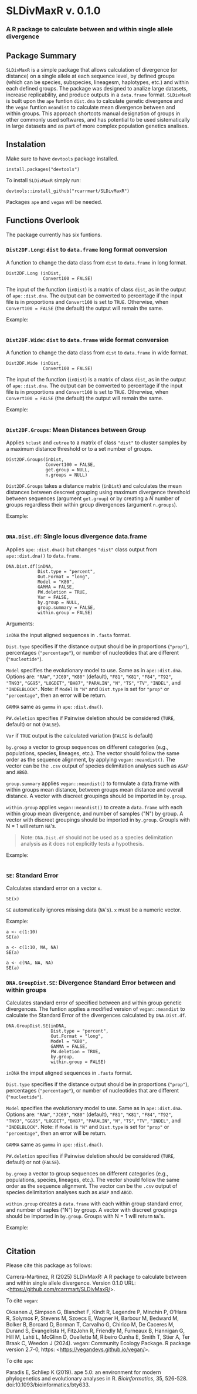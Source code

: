 # SLDivMaxR v. 0.1.0
### A R package to calculate between and within single allele divergence

## Package Summary
`SLDivMaxR` is a simple package that allows calculation of divergence (or distance) on a single allele at each sequence level, by defined groups (which can be species, subspecies, lineagesm, haplotypes, etc.) and within each defined groups. The package was designed to analize large datasets, increase replicability, and produce outputs in a `data.frame` format. `SLDivMaxR` is built upon the `ape` funtion `dist.dna` to calculate genetic divergence and the `vegan` funtion `meandist` to calculate mean divergence between and within groups. This approach shortcots manual designation of groups in other commonly used softwares, and has potential to be used sistematically in large datasets and as part of more complex population genetics analises. 

## Instalation
Make sure to have `devtools` package installed. 
```{r}
install.packages("devtools") 
```
To install `SLDivMaxR` simply run: 
```{r}
devtools::install_github("rcarrmart/SLDivMaxR") 
```
Packages `ape` and `vegan` will be needed. 

## Functions Overlook
The package currently has six funtions. 
### `Dist2DF.Long`: `dist` to `data.frame` long format conversion
A function to change the data class from `dist` to `data.frame` in long format. 
```{r}
Dist2DF.Long (inDist,
              Convert100 = FALSE)
```
The input of the function (`inDist`) is a matrix of class `dist`, as in the output of `ape::dist.dna`. The output can be converted to percentage if the input file is in proportions and `Convert100` is set to `TRUE`. Otherwise, when `Convert100 = FALSE` (the default) the output will remain the same.  

Example: 
```{r}

```

### `Dist2DF.Wide`: `dist` to `data.frame` wide format conversion
A function to change the data class from `dist` to `data.frame` in wide format. 
```{r}
Dist2DF.Wide (inDist,
              Convert100 = FALSE)
```
The input of the function (`inDist`) is a matrix of class `dist`, as in the output of `ape::dist.dna`. The output can be converted to percentage if the input file is in proportions and `Convert100` is set to `TRUE`. Otherwise, when `Convert100 = FALSE` (the default) the output will remain the same.  

Example: 
```{r}

```
### `Dist2DF.Groups`: Mean Distances between Group
Applies `hclust` and `cutree` to a matrix of class `"dist"` to cluster samples by a  maximum distance threshold or to a set number of groups.
```
Dist2DF.Groups(inDist,
               Convert100 = FALSE,
               get.group = NULL,
               n.groups = NULL)
```
`Dist2DF.Groups` takes a distance matrix (`inDist`) and calculates the mean distances between descreet grouping using maximum divergence threshold between sequences (argument `get.group`) or by creating a _N_ number of groups regardless their within group divergences (argument `n.groups`). 

Example: 
```{r}

```
### `DNA.Dist.df`: Single locus divergence data.frame
Applies `ape::dist.dna()` but changes `"dist"` class output from `ape::dist.dna()` to `data.frame`.

```{r}
DNA.Dist.df(inDNA,
            Dist.type = "percent",
            Out.Format = "long",
            Model = "K80",
            GAMMA = FALSE,
            PW.deletion = TRUE,
            Var = FALSE,
            by.group = NULL,
            group.summary = FALSE,
            within.group = FALSE)
```
Arguments: 

`inDNA` the input aligned sequences in `.fasta` format.

`Dist.type` specifies if the distance output should be in proportions (`"prop"`), percentages (`"percentage"`), or number of nucleotides that are different (`"nucleotide"`).

`Model` specifies the evolutionary model to use. Same as in `ape::dist.dna`. Options are: `"RAW"`, `"JC69"`, `"K80"` (default), `"F81"`, `"K81"`, `"F84"`, `"T92"`, `"TN93"`, `"GG95"`, `"LOGDET"`, `"BH87"`, `"PARALIN"`, `"N"`, `"TS"`, `"TV"`, `"INDEL"`, and `"INDELBLOCK"`. Note: if `Model` is `"N"` and `Dist.type` is set for `"prop"` or `"percentage"`, then an error will be return.

`GAMMA` same as `gamma` in `ape::dist.dna()`.

`PW.deletion` specifies if Pairwise deletion should be considered (`TURE`, default) or not (`FALSE`).

`Var` if `TRUE` output is the calculated variation (`FALSE` is default)

`by.group` a vector to group sequences on different categories (e.g., populations, species, lineages, etc.). The vector should follow the same order as the sequence alignment, by applying `vegan::meandist()`. The vector can be the `.csv` output of species delimitation analyses such as `ASAP` and `ABGD`.

`group.summary` applies `vegan::meandist()` to formulate a data.frame with within groups mean distance, between groups mean distance and overall distance. A vector with discreet groupings should be imported in `by.group`.

`within.group` applies `vegan::meandist()` to create a `data.frame` with each within group mean divergence, and number of samples ("N") by group. A vector with discreet groupings should be imported in `by.group`. Groupls with N = 1 will return `NA`'s.

> Note: `DNA.Dist.df` should not be used as a species delimitation analysis as it does not explicitly tests a hypothesis.


Example:
```{r}
```


### `SE`: Standard Error 
Calculates standard error on a vector `x`. 
```{r}
SE(x)
```
`SE` automatically ignores missing data (`NA`'s). `x` must be a numeric vector. 

Example:
```{r}
a <- c(1:10)
SE(a)

a <- c(1:10, NA, NA)
SE(a)

a <- c(NA, NA, NA)
SE(a)
```

### `DNA.GroupDist.SE`: Divergence Standard Error between and within groups
Calculates standard error of specified between and within group genetic divergences. The funtion applies a modified version of `vegan::meandist` to calculate the Standard Error of the divergences calculated by `DNA.Dist.df`. 

```{r}
DNA.GroupDist.SE(inDNA,
                 Dist.type = "percent",
                 Out.Format = "long",
                 Model = "K80",
                 GAMMA = FALSE,
                 PW.deletion = TRUE,
                 by.group,
                 within.group = FALSE)
```
`inDNA` the imput aligned sequences in `.fasta` format.

`Dist.type` specifies if the distance output should be in proportions (`"prop"`), percentages (`"percentage"`), or number of nucleotides that are different (`"nucleotide"`).

`Model` specifies the evolutionary model to use. Same as in `ape::dist.dna`. Options are: `"RAW"`, `"JC69"`, `"K80"` (default), `"F81"`, `"K81"`, `"F84"`, `"T92"`, `"TN93"`, `"GG95"`, `"LOGDET"`, `"BH87"`, `"PARALIN"`, `"N"`, `"TS"`, `"TV"`, `"INDEL"`, and `"INDELBLOCK"`. Note: if `Model` is `"N"` and `Dist.type` is set for `"prop"` or `"percentage"`, then an error will be return.

`GAMMA` same as `gamma` in `ape::dist.dna()`.

`PW.deletion` specifies if Pairwise deletion should be considered (`TURE`, default) or not (`FALSE`).

`by.group` a vector to group sequences on different categories (e.g., populations, species, lineages, etc.). The vector should follow the same order as the sequence alignment. The vector can be the `.csv` output of species delimitation analyses such as `ASAP` and `ABGD`.

`within.group` creates a `data.frame` with each within group standard error, and number of saples ("N") by group. A vector with discreet groupings should be imported in `by.group`. Groups with N = 1 will return `NA`'s.


Example:
```{r}
```

## Citation
Please cite this package as follows: 

Carrera-Martínez, R (2025) SLDivMaxR: A R package to calculate between and within single allele divergence. Version 0.1.0 URL:<<https://github.com/rcarrmart/SLDivMaxR/>>. 

To cite `vegan`: 

Oksanen J, Simpson G, Blanchet F, Kindt R, Legendre P, Minchin P, O'Hara R, Solymos P, Stevens M, Szoecs E, Wagner H, Barbour M, Bedward M, Bolker B, Borcard D, Borman T, Carvalho G, Chirico M, De Caceres M, Durand S, Evangelista H, FitzJohn R, Friendly M, Furneaux B, Hannigan G, Hill M, Lahti L, McGlinn D, Ouellette M, Ribeiro Cunha E, Smith T, Stier A, Ter Braak C, Weedon J (2024). vegan: Community Ecology Package. R package version 2.7-0, https: <<https://vegandevs.github.io/vegan/>>.

To cite `ape`: 

Paradis E, Schliep K (2019). ape 5.0: an environment for modern phylogenetics and evolutionary analyses in R. _Bioinformatics_, 35, 526-528. doi:10.1093/bioinformatics/bty633. 
